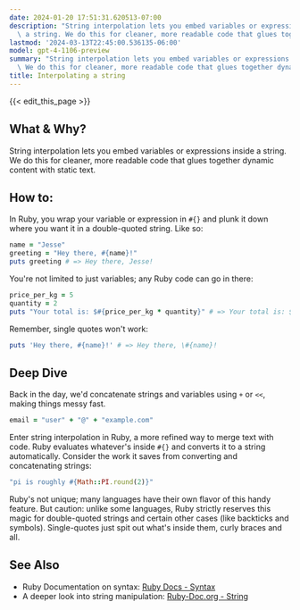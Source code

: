 ```yaml
---
date: 2024-01-20 17:51:31.620513-07:00
description: "String interpolation lets you embed variables or expressions inside\
  \ a string. We do this for cleaner, more readable code that glues together dynamic\u2026"
lastmod: '2024-03-13T22:45:00.536135-06:00'
model: gpt-4-1106-preview
summary: "String interpolation lets you embed variables or expressions inside a string.\
  \ We do this for cleaner, more readable code that glues together dynamic\u2026"
title: Interpolating a string
---
```


{{< edit_this_page >}}

## What & Why?

String interpolation lets you embed variables or expressions inside a string. We do this for cleaner, more readable code that glues together dynamic content with static text.

## How to:

In Ruby, you wrap your variable or expression in `#{}` and plunk it down where you want it in a double-quoted string. Like so:

```Ruby
name = "Jesse"
greeting = "Hey there, #{name}!"
puts greeting # => Hey there, Jesse!
```

You're not limited to just variables; any Ruby code can go in there:

```Ruby
price_per_kg = 5
quantity = 2
puts "Your total is: $#{price_per_kg * quantity}" # => Your total is: $10
```

Remember, single quotes won't work:

```Ruby
puts 'Hey there, #{name}!' # => Hey there, \#{name}!
```

## Deep Dive

Back in the day, we'd concatenate strings and variables using `+` or `<<`, making things messy fast.

```Ruby
email = "user" + "@" + "example.com"
```

Enter string interpolation in Ruby, a more refined way to merge text with code. Ruby evaluates whatever's inside `#{}` and converts it to a string automatically. Consider the work it saves from converting and concatenating strings:

```Ruby
"pi is roughly #{Math::PI.round(2)}"
```

Ruby's not unique; many languages have their own flavor of this handy feature. But caution: unlike some languages, Ruby strictly reserves this magic for double-quoted strings and certain other cases (like backticks and symbols). Single-quotes just spit out what's inside them, curly braces and all.

## See Also

- Ruby Documentation on syntax: [Ruby Docs - Syntax](https://ruby-doc.org/core-3.1.2/doc/syntax/literals_rdoc.html#label-Strings)
- A deeper look into string manipulation: [Ruby-Doc.org - String](https://ruby-doc.org/core-3.1.2/String.html)
